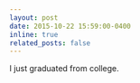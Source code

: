```yaml
---
layout: post
date: 2015-10-22 15:59:00-0400
inline: true
related_posts: false
---
```


I just graduated from college.
